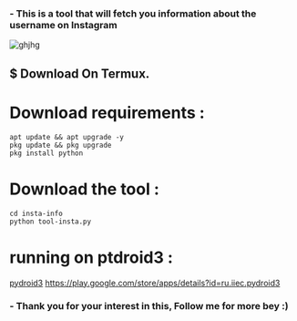 <h3>- This is a tool that will fetch you information about the username on Instagram</h3>


![ghjhg](https://telegra.ph/file/48c603132838f5c2612a8.png)


<h2>$ Download On Termux.</h2>

# Download requirements :
```
apt update && apt upgrade -y
pkg update && pkg upgrade
pkg install python
```
# Download the tool :
```
cd insta-info
python tool-insta.py
```

# running on ptdroid3 :
[pydroid3](https://play.google.com/store/apps/details?id=ru.iiec.pydroid3)
https://play.google.com/store/apps/details?id=ru.iiec.pydroid3


<h3>- Thank you for your interest in this, Follow me for more bey :)</h3>
